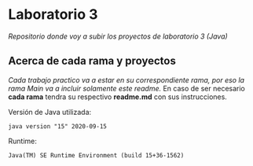 # Laboratorio 3
_Repositorio donde voy a subir los proyectos de laboratorio 3 (Java)_

## Acerca de cada rama y proyectos
_Cada trabajo practico va a estar en su correspondiente rama, por eso la rama Main va a incluir solamente este readme._
En caso de ser necesario **cada rama** tendra su respectivo **readme.md** con sus instrucciones.

Versión de Java utilizada:
```
java version "15" 2020-09-15
```
Runtime:
```
Java(TM) SE Runtime Environment (build 15+36-1562)
```
